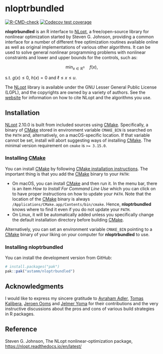 
<!-- README.md is generated from README.Rmd. Please edit that file -->

# nloptrbundled

<!-- badges: start -->

[![R-CMD-check](https://github.com/astamm/nloptrbundled/actions/workflows/R-CMD-check.yaml/badge.svg)](https://github.com/astamm/nloptrbundled/actions/workflows/R-CMD-check.yaml)
[![Codecov test
coverage](https://codecov.io/gh/astamm/nloptrbundled/graph/badge.svg)](https://app.codecov.io/gh/astamm/nloptrbundled)
<!-- badges: end -->

**nloptrbundled** is an R interface to
[NLopt](https://nlopt.readthedocs.io/en/latest/), a free/open-source
library for nonlinear optimization started by Steven G. Johnson,
providing a common interface for a number of different free optimization
routines available online as well as original implementations of various
other algorithms. It can be used to solve general nonlinear programming
problems with nonlinear constraints and lower and upper bounds for the
controls, such as:

$$ \min_{x \in \mathbb{R}^n} \quad f(x), $$

s.t. $g(x) \le 0$, $h(x) = 0$ and $\ell \le x \le u$.

The [NLopt](https://nlopt.readthedocs.io/en/latest/) library is
available under the GNU Lesser General Public License (LGPL), and the
copyrights are owned by a variety of authors. See the
[website](https://nlopt.readthedocs.io/en/latest/Citing_NLopt/) for
information on how to cite NLopt and the algorithms you use.

## Installation

[NLopt](https://nlopt.readthedocs.io/en/latest/) 2.10.0 is built from
included sources using [CMake](https://cmake.org). Specifically, a
binary of [CMake](https://cmake.org) stored in environment variable
`CMAKE_BIN` is searched on the `PATH` and, alternatively, on a
macOS-specific location. If that variable cannot be set, install will
abort suggesting ways of installing [CMake](https://cmake.org). The
minimal version requirement on `cmake` is `>= 3.15.0`.

### Installing [CMake](https://cmake.org)

You can install [CMake](https://cmake.org) by following [CMake
installation instructions](https://cmake.org/resources/). The important
thing is that you add the [CMake](https://cmake.org) binary to your
`PATH`:

- On macOS, you can install [CMake](https://cmake.org) and then run it.
  In the menu bar, there is an item *How to Install For Command Line
  Use* which you can click on to have proper instructions on how to
  update your `PATH`. Note that the location of the
  [CMake](https://cmake.org) binary is always
  `/Applications/CMake.app/Contents/bin/cmake`. Hence, **nloptrbundled**
  knows where to find it even if you do not update your `PATH`.
- On Linux, it will be automatically added unless you specifically
  change the default installation directory before building
  [CMake](https://cmake.org).

Alternatively, you can set an environment variable `CMAKE_BIN` pointing
to a [CMake](https://cmake.org) binary of your liking on your computer
for **nloptrbundled** to use.

### Installing **nloptrbundled**

You can install the development version from GitHub:

``` r
# install.packages("pak")
pak::pak("astamm/nloptrbundled")
```

## Acknowledgments

I would like to express my sincere gratitude to [Avraham
Adler](https://github.com/aadler), [Tomas
Kalibera](https://github.com/kalibera), [Jeroen
Ooms](https://github.com/jeroen) and [Jelmer
Ypma](https://github.com/jyypma) for their contributions and the very
instructive discussions about the pros and cons of various build
strategies in R packages.

## Reference

Steven G. Johnson, The NLopt nonlinear-optimization package,
<https://nlopt.readthedocs.io/en/latest/>
